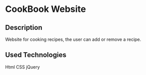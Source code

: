 # CookBook Website

## Description

Website for cooking recipes, the user can add or remove a recipe.

## Used Technologies

Html
CSS
jQuery






